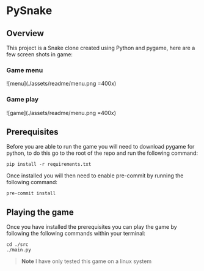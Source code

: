# PySnake

## Overview

This project is a Snake clone created using Python and pygame, here are a few
screen shots in game:

### Game menu

![menu](./assets/readme/menu.png =400x)

### Game play

![game](./assets/readme/menu.png =400x)

## Prerequisites

Before you are able to run the game you will need to download pygame for python,
to do this go to the root of the repo and run the following command:

```shell
pip install -r requirements.txt
```

Once installed you will then need to enable pre-commit by running the following
command:

```shell
pre-commit install
```

## Playing the game

Once you have installed the prerequisites you can play the game by following
the following commands within your terminal:

```shell
cd ./src
./main.py
```

> **Note** I have only tested this game on a linux system
